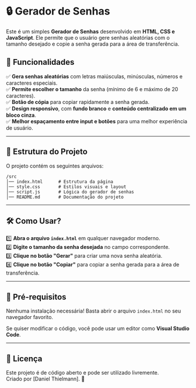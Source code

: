 # 🔒 Gerador de Senhas

Este é um simples **Gerador de Senhas** desenvolvido em **HTML, CSS e JavaScript**. Ele permite que o usuário gere senhas aleatórias com o tamanho desejado e copie a senha gerada para a área de transferência.

## 🚀 Funcionalidades

✅ **Gera senhas aleatórias** com letras maiúsculas, minúsculas, números e caracteres especiais.  
✅ **Permite escolher o tamanho** da senha (mínimo de 6 e máximo de 20 caracteres).  
✅ **Botão de cópia** para copiar rapidamente a senha gerada.  
✅ **Design responsivo**, com **fundo branco** e **conteúdo centralizado em um bloco cinza**.  
✅ **Melhor espaçamento entre input e botões** para uma melhor experiência de usuário.

---

## 📂 Estrutura do Projeto

O projeto contém os seguintes arquivos:

```
/src
│── index.html      # Estrutura da página
│── style.css       # Estilos visuais e layout
│── script.js       # Lógica do gerador de senhas
│── README.md       # Documentação do projeto
```

---

## 🛠️ Como Usar?

1️⃣ **Abra o arquivo `index.html`** em qualquer navegador moderno.  
2️⃣ **Digite o tamanho da senha desejada** no campo correspondente.  
3️⃣ **Clique no botão "Gerar"** para criar uma nova senha aleatória.  
4️⃣ **Clique no botão "Copiar"** para copiar a senha gerada para a área de transferência.

---

## 📌 Pré-requisitos

Nenhuma instalação necessária! Basta abrir o arquivo `index.html` no seu navegador favorito.

Se quiser modificar o código, você pode usar um editor como **Visual Studio Code**.

---

## 📜 Licença

Este projeto é de código aberto e pode ser utilizado livremente.  
Criado por [Daniel Thielmann]. 🚀

